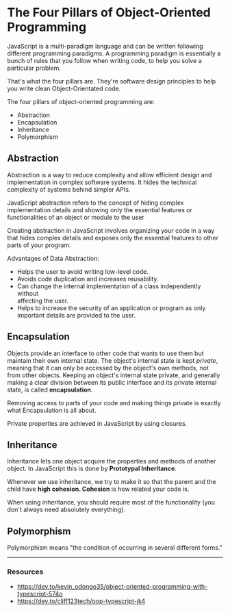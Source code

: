 # The Four Pillars of Object-Oriented Programming

JavaScript is a multi-paradigm language and can be written following different
programming paradigms. A programming paradigm is essentially a bunch of rules
that you follow when writing code, to help you solve a particular problem.

That's what the four pillars are. They're software design principles to help
you write clean Object-Orientated code.

The four pillars of object-oriented programming are:

- Abstraction
- Encapsulation
- Inheritance
- Polymorphism


## Abstraction

Abstraction is a way to reduce complexity and allow efficient design and
implementation in complex software systems. It hides the technical complexity
of systems behind simpler APIs.

JavaScript abstraction refers to the concept of hiding complex implementation
details and showing only the essential features or functionalities of an object
or module to the user

Creating abstraction in JavaScript involves organizing your code in a way that
hides complex details and exposes only the essential features to other parts of
your program. 

Advantages of Data Abstraction:
- Helps the user to avoid writing low-level code.
- Avoids code duplication and increases reusability.
- Can change the internal implementation of a class independently without  
  affecting the user.
- Helps to increase the security of an application or program as only  
  important details are provided to the user.


## Encapsulation

Objects provide an interface to other code that wants to use them but maintain
their own internal state. The object's internal state is kept *private*, meaning
that it can only be accessed by the object's own methods, not from other objects.
Keeping an object's internal state private, and generally making a clear division
between its public interface and its private internal state, is called **encapsulation**.

Removing access to parts of your code and making things private is exactly what
Encapsulation is all about.

Private properties are achieved in JavaScript by using closures.


## Inheritance

Inheritance lets one object acquire the properties and methods of another object.
In JavaScript this is done by **Prototypal Inheritance**.

Whenever we use inheritance, we try to make it so that the parent and the child
have **high cohesion. Cohesion** is how related your code is.

When using inheritance, you should require most of the functionality (you don't
always need absolutely everything).

## Polymorphism

Polymorphism means "the condition of occurring in several different forms."


---

### Resources

- https://dev.to/kevin_odongo35/object-oriented-programming-with-typescript-574o
- https://dev.to/cliff123tech/oop-typescript-jk4
